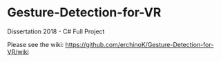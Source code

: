 # Gesture-Detection-for-VR
Dissertation 2018 - C# Full Project

Please see the wiki: 
https://github.com/erchinoK/Gesture-Detection-for-VR/wiki
